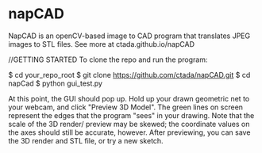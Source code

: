 # napCAD
NapCAD is an openCV-based image to CAD program that translates JPEG images to STL files.
See more at ctada.github.io/napCAD

//GETTING STARTED
To clone the repo and run the program:

$ cd your_repo_root
$ git clone https://github.com/ctada/napCAD.git
$ cd napCad
$ python gui_test.py

At this point, the GUI should pop up. Hold up your drawn geometric net to your webcam, and click "Preview 3D Model". The green lines on screen represent the edges that the program "sees" in your drawing. Note that the scale of the 3D render/ preview may be skewed; the coordinate values on the axes should still be accurate, however. After previewing, you can save the 3D render and STL file, or try a new sketch.

